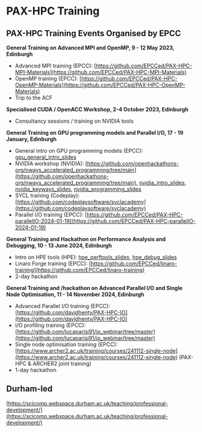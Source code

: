 # PAX-HPC Training

## PAX-HPC Training Events Organised by EPCC

**General Training on Advanced MPI and OpenMP, 9 - 12 May 2023, Edinburgh**
- Advanced MPI training (EPCC): [https://github.com/EPCCed/PAX-HPC-MPI-Materials](https://github.com/EPCCed/PAX-HPC-MPI-Materials)
- OpenMP training (EPCC): [https://github.com/EPCCed/PAX-HPC-OpenMP-Materials](https://github.com/EPCCed/PAX-HPC-OpenMP-Materials)
- Trip to the ACF

**Specialised CUDA / OpenACC Workshop, 2-4 October 2023, Edinburgh**
- Consultancy sessions / training on NVIDIA tools

**General Training on GPU programming models and Parallel I/O, 17 - 19 January, Edinburgh**
- General intro on GPU programming models (EPCC): [gpu_general_intro_slides](training_slides/pax-hpc-gpu-general-intro-epcc.pdf)
- NVIDIA workshop (NVIDIA): [https://github.com/openhackathons-org/nways_accelerated_programming/tree/main](https://github.com/openhackathons-org/nways_accelerated_programming/tree/main), [nvidia_intro_slides](training_slides/NVIDIA_PAX-HPC_Intro.pdf), [nvidia_keyways_slides](training_slides/NVIDIA_PAX-HPC_KeyWays.pdf), [nvidia_programming_slides](training_slides/NVIDIA_PAX-HPC_Programming.pdf)
- SYCL training (Codeplay): [https://github.com/codeplaysoftware/syclacademy](https://github.com/codeplaysoftware/syclacademy)
- Parallel I/O training (EPCC): [https://github.com/EPCCed/PAX-HPC-parallelIO-2024-01-19](https://github.com/EPCCed/PAX-HPC-parallelIO-2024-01-19)

**General Training and Hackathon on Performance Analysis and Debugging, 10 - 13 June 2024, Edinburgh**
 - Intro on HPE tools (HPE): [hpe_perftools_slides](training_slides/HPE_June10_perftools.pdf), [hpe_debug_slides](training_slides/HPE_June10_debug.pdf)
 - Linaro Forge training (EPCC): [https://github.com/EPCCed/linaro-training](https://github.com/EPCCed/linaro-training)
 - 2-day hackathon

**General Training and /hackathon on Advanced Parallel I/O and Single Node Optimisation, 11 - 14 November 2024, Edinburgh**
 - Advanced Parallel I/O training (EPCC): [https://github.com/davidhenty/PAX-HPC-IO](https://github.com/davidhenty/PAX-HPC-IO)
 - I/O profiling training (EPCC): [https://github.com/lucaparisi91/io_webinar/tree/master](https://github.com/lucaparisi91/io_webinar/tree/master)
 - Single node optimisation training (EPCC): [https://www.archer2.ac.uk/training/courses/241112-single-node](https://www.archer2.ac.uk/training/courses/241112-single-node) (PAX-HPC & ARCHER2 joint training)
 - 1-day hackathon

## Durham-led

[https://scicomp.webspace.durham.ac.uk/teaching/professional-development/](https://scicomp.webspace.durham.ac.uk/teaching/professional-development/)

